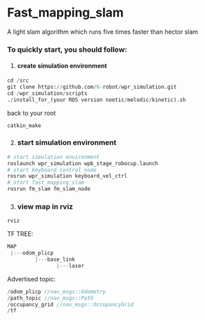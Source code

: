 # Fast_mapping_slam
A light slam algorithm which runs five times faster than hector slam

### To quickly start, you should follow:
1. #### create simulation environment
```python
cd /src
git clone https://github.com/6-robot/wpr_simulation.git
cd /wpr_simulation/scripts
./install_for_(your ROS version noetic/melodic/kinetic).sh
```
back to your root
```
catkin_make
```
2. ### start simulation environment
```python
# start simulation environment
roslaunch wpr_simulation wpb_stage_robocup.launch
# start keyboard control node
rosrun wpr_simulation keyboard_vel_ctrl
# start fast_mapping_slam
rosrun fm_slam fm_slam_node
```
3. ### view map in rviz
```python
rviz
```

TF TREE:  
```C
MAP  
 |---odom_plicp   
         |---base_link         
                |---laser  
```

Advertised topic:  

```C
/odom_plicp //nav_msgs::Odometry
/path_topic //nav_msgs::Path
/occupancy_grid //nav_msgs::OccupancyGrid
/tf 
```
